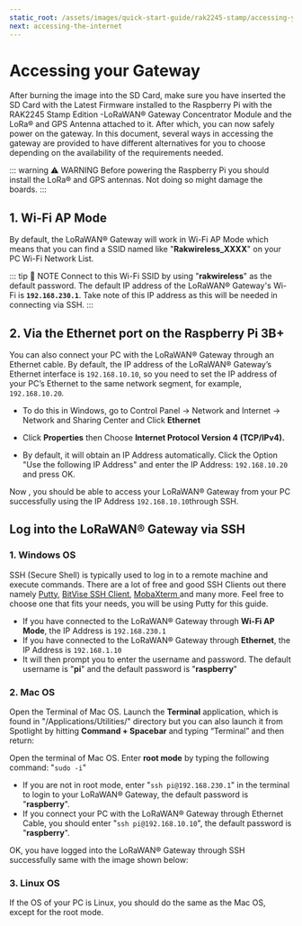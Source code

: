```yaml
---
static_root: /assets/images/quick-start-guide/rak2245-stamp/accessing-your-gateway
next: accessing-the-internet
---
```


# Accessing your Gateway

After burning the image into the SD Card, make sure you have inserted the SD Card with the Latest Firmware installed to the Raspberry Pi with the RAK2245 Stamp Edition -LoRaWAN® Gateway Concentrator Module and the LoRa® and GPS Antenna attached to it. After which, you can now safely power on the gateway. In this document, several ways in accessing the gateway are provided to have different alternatives for you to choose depending on the availability of the requirements needed.

::: warning ⚠️ WARNING
Before powering the Raspberry Pi you should install the LoRa® and GPS antennas. Not doing so might damage the boards.
:::

## 1. Wi-Fi AP Mode

By default, the LoRaWAN® Gateway will work in Wi-Fi AP Mode which means that you can find a SSID named like "**Rakwireless_XXXX**" on your PC Wi-Fi Network List.

<rk-img
  :src="`${$frontmatter.static_root}/m3gdql9punccouuquldw.jpg`"
  width="70%"
  figure-number="1"
  caption="RAKWireless Access Point"
/>

::: tip 📝 NOTE
Connect to this Wi-Fi SSID by using \"**rakwireless**\" as the default password. The default IP address of the LoRaWAN® Gateway's Wi-Fi is **`192.168.230.1`**. Take note of this IP address as this will be needed in connecting via SSH.
:::

## 2. Via the Ethernet port on the Raspberry Pi 3B+

You can also connect your PC with the LoRaWAN® Gateway through an Ethernet cable. By default, the IP address of the LoRaWAN® Gateway’s Ethernet interface is `192.168.10.10`, so you need to set the IP address of your PC’s Ethernet to the same network segment, for example, `192.168.10.20`_._

- To do this in Windows, go to Control Panel -> Network and Internet -> Network and Sharing Center and Click **Ethernet**

<rk-img
  :src="`${$frontmatter.static_root}/ncj0nh5ynyywotognquj.png`"
  width="100%"
  figure-number="2"
  caption="Network and Sharing Center"
/>

- Click **Properties** then Choose **Internet Protocol Version 4 (TCP/IPv4).**

<rk-img
  :src="`${$frontmatter.static_root}/nopiph8bjpdxczgxbztx.jpg`"
  width="100%"
  figure-number="3"
  caption="Ethernet Properties"
/>

- By default, it will obtain an IP Address automatically. Click the Option "Use the following IP Address" and enter the IP Address: `192.168.10.20` and press OK.

<rk-img
  :src="`${$frontmatter.static_root}/yuukphgmct3ux8g9iyae.png`"
  width="100%"
  figure-number="4"
  caption="TCP/IPv4 Properties"
/>

Now , you should be able to access your LoRaWAN® Gateway from your PC successfully using the IP Address `192.168.10.10`through SSH.

## Log into the LoRaWAN® Gateway via SSH

### 1. Windows OS

SSH (Secure Shell) is typically used to log in to a remote machine and execute commands. There are a lot of free and good SSH Clients out there namely [Putty](https://www.chiark.greenend.org.uk/~sgtatham/putty/latest.html), [BitVise SSH Client](https://www.bitvise.com/ssh-client-download), [MobaXterm ](https://mobaxterm.mobatek.net/)and many more. Feel free to choose one that fits your needs, you will be using Putty for this guide.

<rk-img
  :src="`${$frontmatter.static_root}/zctxurdhxfooo2qtf9e7.png`"
  width="70%"
  figure-number="5"
  caption="Putty Software for SSH in Windows"
/>

- If you have connected to the LoRaWAN® Gateway through **Wi-Fi AP Mode**, the IP Address is `192.168.230.1`
- If you have connected to the LoRaWAN® Gateway through **Ethernet**, the IP Address is `192.168.1.10`
- It will then prompt you to enter the username and password. The default username is "**pi**" and the default password is "**raspberry**"

<rk-img
  :src="`${$frontmatter.static_root}/xn4iy6bxo6myz6bff6is.jpg`"
  width="100%"
  figure-number="6"
  caption="Command Line after Log-in"
/>

### 2. Mac OS

Open the Terminal of Mac OS. Launch the **Terminal** application, which is found in "/Applications/Utilities/" directory but you can also launch it from Spotlight by hitting **Command + Spacebar** and typing “Terminal” and then return:

<rk-img
  :src="`${$frontmatter.static_root}/yhqsxlzfx7b4azgjam4e.jpg`"
  width="100%"
  figure-number="7"
  caption="Opening Terminal in Mac OS"
/>

Open the terminal of Mac OS. Enter **root mode** by typing the following command: "`sudo -i`"

<rk-img
  :src="`${$frontmatter.static_root}/n23irdfprbarciykopvs.jpg`"
  width="100%"
  figure-number="8"
  caption="SSH in Mac OS"
/>

- If you are not in root mode, enter "`ssh pi@192.168.230.1`" in the terminal to login to your LoRaWAN® Gateway, the default password is "**raspberry**".
- If you connect your PC with the LoRaWAN® Gateway through Ethernet Cable, you should enter "`ssh pi@192.168.10.10`", the default password is "**raspberry**".

OK, you have logged into the LoRaWAN® Gateway through SSH successfully same with the image shown below:

<rk-img
  :src="`${$frontmatter.static_root}/ev6njusmdpurynnhahum.jpg`"
  width="100%"
  figure-number="9"
  caption="Log-in Successful Notification"
/>

### 3. Linux OS

If the OS of your PC is Linux, you should do the same as the Mac OS, except for the root mode.
